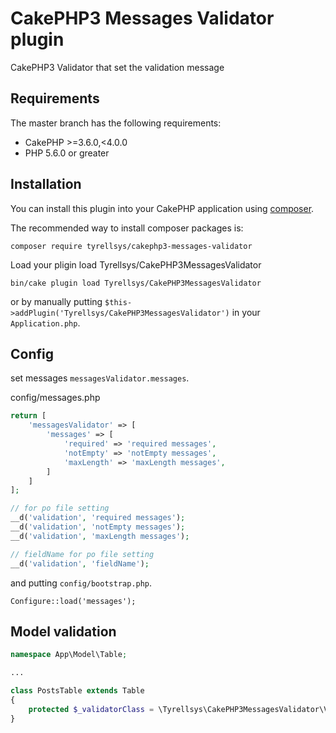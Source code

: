 # CakePHP3 Messages Validator plugin

CakePHP3 Validator that set the validation message

## Requirements

The master branch has the following requirements:

* CakePHP >=3.6.0,<4.0.0
* PHP 5.6.0 or greater

## Installation

You can install this plugin into your CakePHP application using [composer](http://getcomposer.org).

The recommended way to install composer packages is:

```
composer require tyrellsys/cakephp3-messages-validator
```

Load your pligin load Tyrellsys/CakePHP3MessagesValidator
```
bin/cake plugin load Tyrellsys/CakePHP3MessagesValidator
```
or by manually putting `$this->addPlugin('Tyrellsys/CakePHP3MessagesValidator')` in your `Application.php`.

## Config

set messages `messagesValidator.messages`.

config/messages.php

```php
return [
    'messagesValidator' => [
        'messages' => [
            'required' => 'required messages',
            'notEmpty' => 'notEmpty messages',
            'maxLength' => 'maxLength messages',
        ]
    ]
];

// for po file setting
__d('validation', 'required messages');
__d('validation', 'notEmpty messages');
__d('validation', 'maxLength messages');

// fieldName for po file setting
__d('validation', 'fieldName');

```


and putting `config/bootstrap.php`.
```
Configure::load('messages');
```

## Model validation

```php
namespace App\Model\Table;

...

class PostsTable extends Table
{
    protected $_validatorClass = \Tyrellsys\CakePHP3MessagesValidator\Validation\Validator::class;
}
```
